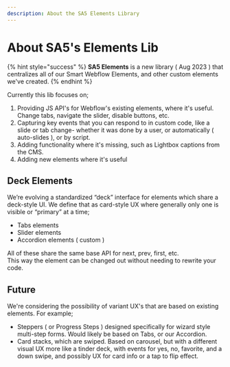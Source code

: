 ```yaml
---
description: About the SA5 Elements Library
---
```


# About SA5's Elements Lib

{% hint style="success" %}
**SA5 Elements** is a new library ( Aug 2023 ) that centralizes all of our Smart Webflow Elements, and other custom elements we've created. &#x20;
{% endhint %}

Currently this lib focuses on;

1. Providing JS API's for Webflow's existing elements, where it's useful. Change tabs, navigate the slider, disable buttons, etc.&#x20;
2. Capturing key events that you can respond to in custom code, like a slide or tab change- whether it was done by a user, or automatically ( auto-slides ), or by script.&#x20;
3. Adding functionality where it's missing, such as Lightbox captions from the CMS.&#x20;
4. Adding new elements where it's useful&#x20;

## Deck Elements

We’re evolving a standardized “deck” interface for elements which share a deck-style UI. We define that as card-style UX where generally only one is visible or “primary” at a time;

* Tabs elements
* Slider elements
* Accordion elements ( custom )

All of these share the same base API for next, prev, first, etc.\
This way the element can be changed out without needing to rewrite your code.

## Future

We're considering the possibility of variant UX's that are based on existing elements. For example;

* Steppers ( or Progress Steps ) designed specifically for wizard style multi-step forms. Would likely be based on Tabs, or our Accordion.&#x20;
* Card stacks, which are swiped. Based on carousel, but with a different visual UX more like a tinder deck, with events for yes, no, favorite, and a down swipe, and possibly UX for card info or a tap to flip effect.&#x20;

